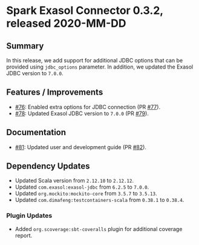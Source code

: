 # Spark Exasol Connector 0.3.2, released 2020-MM-DD

## Summary

In this release, we add support for additional JDBC options that can be provided
using `jdbc_options` parameter. In addition, we updated the Exasol JDBC version
to `7.0.0`.

## Features / Improvements

* [#76](https://github.com/exasol/spark-exasol-connector/issues/76): Enabled extra options for JDBC connection (PR [#77](https://github.com/exasol/spark-exasol-connector/pull/77)).
* [#78](https://github.com/exasol/spark-exasol-connector/issues/78): Updated Exasol JDBC version to `7.0.0` (PR [#79](https://github.com/exasol/spark-exasol-connector/pull/79)).

## Documentation

* [#81](https://github.com/exasol/spark-exasol-connector/issues/81): Updated user and development guide (PR [#82](https://github.com/exasol/spark-exasol-connector/pull/82)).

## Dependency Updates

* Updated Scala version from `2.12.10` to `2.12.12`.
* Updated ``com.exasol:exasol-jdbc`` from `6.2.5` to `7.0.0`.
* Updated ``org.mockito:mockito-core`` from `3.5.7` to `3.5.13`.
* Updated ``com.dimafeng:testcontainers-scala`` from `0.38.1` to `0.38.4`.

### Plugin Updates

* Added ``org.scoverage:sbt-coveralls`` plugin for additional coverage report.
